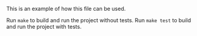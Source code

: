 This is an example of how this file can be used.

Run `make` to build and run the project without tests.
Run `make test` to build and run the project with tests.
